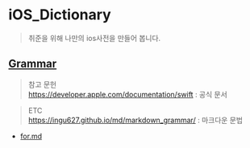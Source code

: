 # iOS_Dictionary
> 취준을 위해 나만의 ios사전을 만들어 봅니다.

## [Grammar](https://github.com/theBettor/iOS_Dictionary/tree/main/Grammar)
> 참고 문헌<br>https://developer.apple.com/documentation/swift : 공식 문서

> ETC<br>https://ingu627.github.io/md/markdown_grammar/ : 마크다운 문법

* [for.md](https://github.com/theBettor/iOS_Dictionary/blob/main/Grammar/for.md)
